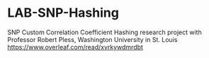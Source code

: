 # LAB-SNP-Hashing
SNP Custom Correlation Coefficient Hashing research project with Professor Robert Pless, Washington University in St. Louis
https://www.overleaf.com/read/xvrkywdmrdbt